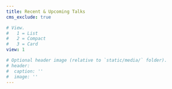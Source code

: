 ```yaml
---
title: Recent & Upcoming Talks
cms_exclude: true

# View.
#   1 = List
#   2 = Compact
#   3 = Card
view: 1

# Optional header image (relative to `static/media/` folder).
# header:
#  caption: ''
#  image: ''
---
```

